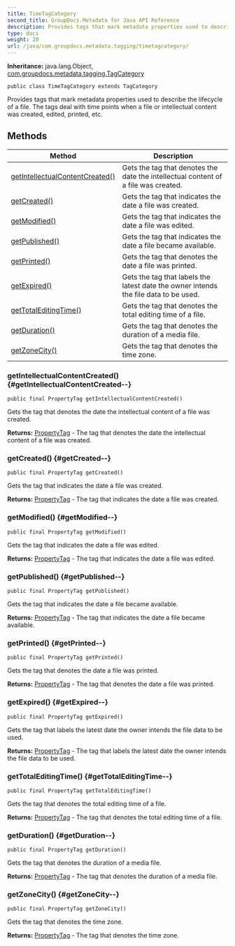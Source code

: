 ```yaml
---
title: TimeTagCategory
second_title: GroupDocs.Metadata for Java API Reference
description: Provides tags that mark metadata properties used to describe the lifecycle of a file.
type: docs
weight: 20
url: /java/com.groupdocs.metadata.tagging/timetagcategory/
---
```

**Inheritance:**
java.lang.Object, [com.groupdocs.metadata.tagging.TagCategory](../../com.groupdocs.metadata.tagging/tagcategory)
```
public class TimeTagCategory extends TagCategory
```

Provides tags that mark metadata properties used to describe the lifecycle of a file. The tags deal with time points when a file or intellectual content was created, edited, printed, etc.
## Methods

| Method | Description |
| --- | --- |
| [getIntellectualContentCreated()](#getIntellectualContentCreated--) | Gets the tag that denotes the date the intellectual content of a file was created. |
| [getCreated()](#getCreated--) | Gets the tag that indicates the date a file was created. |
| [getModified()](#getModified--) | Gets the tag that indicates the date a file was edited. |
| [getPublished()](#getPublished--) | Gets the tag that indicates the date a file became available. |
| [getPrinted()](#getPrinted--) | Gets the tag that denotes the date a file was printed. |
| [getExpired()](#getExpired--) | Gets the tag that labels the latest date the owner intends the file data to be used. |
| [getTotalEditingTime()](#getTotalEditingTime--) | Gets the tag that denotes the total editing time of a file. |
| [getDuration()](#getDuration--) | Gets the tag that denotes the duration of a media file. |
| [getZoneCity()](#getZoneCity--) | Gets the tag that denotes the time zone. |
### getIntellectualContentCreated() {#getIntellectualContentCreated--}
```
public final PropertyTag getIntellectualContentCreated()
```


Gets the tag that denotes the date the intellectual content of a file was created.

**Returns:**
[PropertyTag](../../com.groupdocs.metadata.tagging/propertytag) - The tag that denotes the date the intellectual content of a file was created.
### getCreated() {#getCreated--}
```
public final PropertyTag getCreated()
```


Gets the tag that indicates the date a file was created.

**Returns:**
[PropertyTag](../../com.groupdocs.metadata.tagging/propertytag) - The tag that indicates the date a file was created.
### getModified() {#getModified--}
```
public final PropertyTag getModified()
```


Gets the tag that indicates the date a file was edited.

**Returns:**
[PropertyTag](../../com.groupdocs.metadata.tagging/propertytag) - The tag that indicates the date a file was edited.
### getPublished() {#getPublished--}
```
public final PropertyTag getPublished()
```


Gets the tag that indicates the date a file became available.

**Returns:**
[PropertyTag](../../com.groupdocs.metadata.tagging/propertytag) - The tag that indicates the date a file became available.
### getPrinted() {#getPrinted--}
```
public final PropertyTag getPrinted()
```


Gets the tag that denotes the date a file was printed.

**Returns:**
[PropertyTag](../../com.groupdocs.metadata.tagging/propertytag) - The tag that denotes the date a file was printed.
### getExpired() {#getExpired--}
```
public final PropertyTag getExpired()
```


Gets the tag that labels the latest date the owner intends the file data to be used.

**Returns:**
[PropertyTag](../../com.groupdocs.metadata.tagging/propertytag) - The tag that labels the latest date the owner intends the file data to be used.
### getTotalEditingTime() {#getTotalEditingTime--}
```
public final PropertyTag getTotalEditingTime()
```


Gets the tag that denotes the total editing time of a file.

**Returns:**
[PropertyTag](../../com.groupdocs.metadata.tagging/propertytag) - The tag that denotes the total editing time of a file.
### getDuration() {#getDuration--}
```
public final PropertyTag getDuration()
```


Gets the tag that denotes the duration of a media file.

**Returns:**
[PropertyTag](../../com.groupdocs.metadata.tagging/propertytag) - The tag that denotes the duration of a media file.
### getZoneCity() {#getZoneCity--}
```
public final PropertyTag getZoneCity()
```


Gets the tag that denotes the time zone.

**Returns:**
[PropertyTag](../../com.groupdocs.metadata.tagging/propertytag) - The tag that denotes the time zone.
